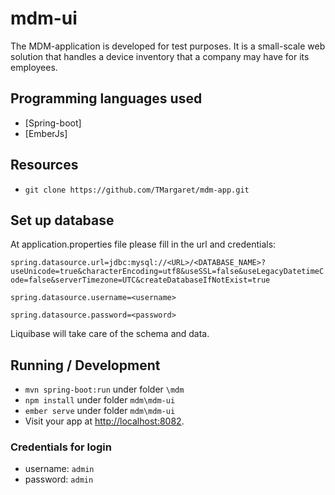 # mdm-ui

The MDM-application is developed for test purposes. 
It is a small-scale web solution that handles a device inventory that a company may have for its employees.

## Programming languages used

* [Spring-boot]
* [EmberJs]

## Resources

* `git clone https://github.com/TMargaret/mdm-app.git`

## Set up database

At application.properties file please fill in the url and credentials:

`spring.datasource.url=jdbc:mysql://<URL>/<DATABASE_NAME>?useUnicode=true&characterEncoding=utf8&useSSL=false&useLegacyDatetimeCode=false&serverTimezone=UTC&createDatabaseIfNotExist=true`

`spring.datasource.username=<username>`

`spring.datasource.password=<password>`

Liquibase will take care of the schema and data.

## Running / Development

* `mvn spring-boot:run`   under folder `\mdm`
* `npm install`           under folder `mdm\mdm-ui`
* `ember serve`           under folder `mdm\mdm-ui`
* Visit your app at [http://localhost:8082](http://localhost:8082).

### Credentials for login

* username: `admin`
* password: `admin`
